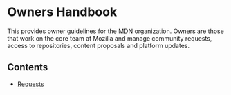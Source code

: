 # Owners Handbook

This provides owner guidelines for the MDN organization. Owners are those that work on the core team at Mozilla and manage community requests, access to repositories, content proposals and platform updates.

## Contents

- [Requests](/requests)